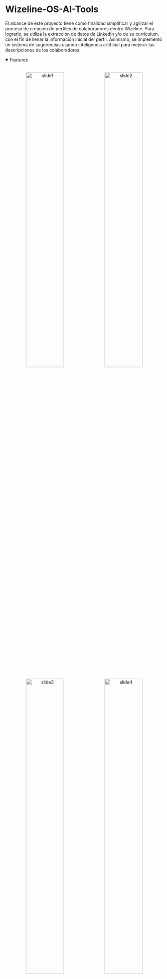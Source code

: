 # Wizeline-OS-AI-Tools
El alcance de este proyecto tiene como finalidad simplificar y agilizar el proceso de creación de perfiles de colaboradores dentro Wizeline. Para lograrlo, se utiliza la extracción de datos de LinkedIn y/o de su currículum, con el fin de llenar la información inicial del perfil. Asimismo, se implementó un sistema de sugerencias usando inteligencia artificial para mejorar las descripciones de los colaboradores.

<details open>
<summary>
 Features
</summary> <br />

<p align="center">
<img width="49%" alt="slide1" src="https://github.com/wizelineacademy/itesm-socioformador-ene-feb-2023-equipo-3/assets/74677482/179a878a-4dc3-472e-8afe-d6eca4ef240f">

  <img width="49%" alt="slide2" src="https://github.com/wizelineacademy/itesm-socioformador-ene-feb-2023-equipo-3/assets/74677482/6a3807b4-4eb2-4bdd-92c9-1c2934e17e81">

</p>

<p align="center">
  <img width="49%" alt="slide3" src="https://github.com/wizelineacademy/itesm-socioformador-ene-feb-2023-equipo-3/assets/74677482/3f4328cb-e285-42db-84b8-9249596c63b1">

  <img width="49%" alt="slide4" src="https://github.com/wizelineacademy/itesm-socioformador-ene-feb-2023-equipo-3/assets/74677482/815abc6d-faa3-4887-b239-c324ba070784">

</p> 
    
</details>

## Stack
- Deployment [Lightsail](https://aws.amazon.com/lightsail/)
- Database Deployment [RDS](https://aws.amazon.com/es/rds/)
- Database [Postgres](https://postgresql.org)
- [GitHub Actions](https://github.com/features/actions) para CI
- NextAuth Authentication [Next.js](https://next-auth.js.org)
- ORM [Prisma](https://prisma.io)
- API [chat-GPT-3.5-Turbo](https://platform.openai.com/docs/introduction)
- API [LinkedIn Profile Scraper API](https://www.scrapingdog.com/linkedin-scraper-api)
- Python [PDF2Image](https://pypi.org/project/pdf2image/) [Pytesseract](https://pypi.org/project/pytesseract/)
- End-to-end testing [Cypress](https://cypress.io)
- Unit testing [Cypress](https://cypress.io)
- Code formatting [Prettier](https://prettier.io)
- Linting [ESLint](https://eslint.org)
- Static Types [TypeScript](https://typescriptlang.org)

## Requirements

1. Necesitas instalar postgres **14** en tu computadora

   - Para mac [Postgres.app](https://postgresapp.com/downloads.html) 

     ```
     sudo mkdir -p /etc/paths.d &&
     echo /Applications/Postgres.app/Contents/Versions/latest/bin | sudo tee /etc/paths.d/postgresapp
     ```

     o utilizando Homebrew:

     ```
     brew install postgresql
     ```

   - Para windows [Sitio Oficial Postgres](https://www.postgresql.org/download/windows/)

2. De igual forma necesitarás el proyecto del repositorio [CV-Reader](https://github.com/cristina-hdzp/cv_reader)

## Development

### Base de Datos
1. Abre el SQL Shell (en windows) o si estas en mac:
 ```
 psql postgres
 ```
2. Crea la BD:
 ```
 CREATE DATABASE wizeline;
 ```

### Environment Variables
1. En root, crea un archivo `.env` siguiendo esta estructura (también puedes checar el `.env.example`:
```
# ------------------------
# DATABASE
# ------------------------
DATABASE_URL= "postgresql://[username]:[password]@localhost:5432/[database]?schema=public"

# ------------------------
# NextAuth.js Configuration
# ------------------------
NEXTAUTH_URL=""

# ------------------------
# OAuth Providers
# ------------------------
GOOGLE_CLIENT_ID=""
GOOGLE_CLIENT_SECRET=""

# ------------------------
# OPEN AI
# ------------------------
OPENAI_API_KEY=""

# ------------------------
# CYPRESS
# ------------------------
NODE_ENV=""

# ------------------------
# JWT
# ------------------------
NEXTAUTH_SECRET=""
```
2. Pregunta por los valores de `.env` a los colabs.

## Setup de la aplicación

```sh
  nvm use v18.14.2
  npm install —global yarn
  yarn
  ```
  
### Setup de Base de Datos
- Inicializar base de datos:

  ```sh
  yarn prisma:generate
  yarn db:push
  ```
- Seeds a la base de datos:

 ```sh
  yarn db:seed
  ```

- Iniciar servidor dev:

  ```sh
  yarn dev
  ```
## Ambientes de Trabajo

### Dev
Se configuró todo en un entorno local, la branch de este ambiente es `main`.

### Pruebas
Se creó una instancia en AWS Lightsail para el entorno de pruebas, la cual tiene configurada las dependencias necesarias para ejecutar la aplicación (para ver más a detalle entra a la sección de [Deploy to AWS Lightsail](https://github.com/wizelineacademy/itesm-socioformador-ene-feb-2023-equipo-3/wiki/Deploy-to-AWS-Lightsail) en el wiki) 

La branch de este ambiente es `test`

### Producción
Se creó una instancia en AWS Lightsail para el entorno de producción, la cual tiene configurada las dependencias necesarias para ejecutar la aplicación y de igual forma se uso una base de datos de AWS RDS (para ver más a detalle entra a la sección de [Deploy to AWS Lightsail](https://github.com/wizelineacademy/itesm-socioformador-ene-feb-2023-equipo-3/wiki/Deploy-to-AWS-Lightsail) en el wiki)

La branch de este ambiente es `Production`

## GitHub Actions

Utilizamos GitHub Actions para continuous integration. Todo lo que se incluye en la branch main y cuando se realiza un PR se somete a continuous integration.

## CI

### Cypress

Usamos Cypress para las pruebas End-to-End y Unitarias. Las cuales puedes encontrar en la branch `test` en la carpeta `cypress`.

Para correr estas pruebas en development usa `yarn cypress:test`, en donde se corre en paralelo el dev de la app y las pruebas e2e en cypress.

### Type Checking

Este proyecto usa TypeScript.

### Linting

Este proyecto usa TypeScript, el cual esta configurado en el archivo `.eslintrc.js`.

### Formatting

Para formatear el código usamos [Prettier](https://prettier.io/). Asimismo, al ejecutar el siguiente comando:  `yarn format` se corre un script que le da formato a los archivos del proyecto.
